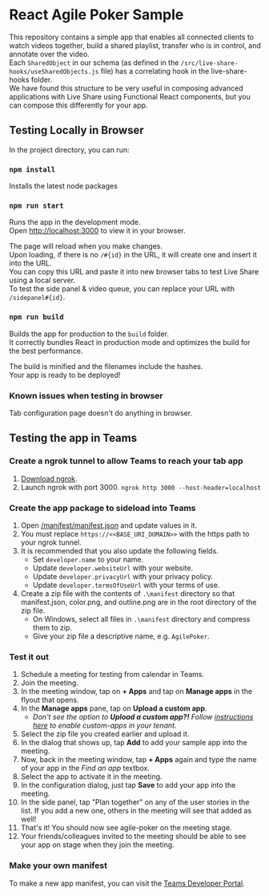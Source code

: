 # React Agile Poker Sample

This repository contains a simple app that enables all connected clients to watch videos together, build a shared playlist, transfer who is in control, and annotate over the video.\
Each `SharedObject` in our schema (as defined in the `/src/live-share-hooks/useSharedObjects.js` file) has a correlating hook in the live-share-hooks folder.\
We have found this structure to be very useful in composing advanced applications with Live Share using Functional React components, but you can compose this differently for your app.

## Testing Locally in Browser

In the project directory, you can run:

### `npm install`

Installs the latest node packages

### `npm run start`

Runs the app in the development mode.\
Open [http://localhost:3000](http://localhost:3000) to view it in your browser.

The page will reload when you make changes.\
Upon loading, if there is no `/#{id}` in the URL, it will create one and insert it into the URL.\
You can copy this URL and paste it into new browser tabs to test Live Share using a local server.\
To test the side panel & video queue, you can replace your URL with `/sidepanel#{id}`.

### `npm run build`

Builds the app for production to the `build` folder.\
It correctly bundles React in production mode and optimizes the build for the best performance.

The build is minified and the filenames include the hashes.\
Your app is ready to be deployed!

### Known issues when testing in browser

Tab configuration page doesn't do anything in browser.

## Testing the app in Teams

### Create a ngrok tunnel to allow Teams to reach your tab app
1. [Download ngrok](https://ngrok.com/download).
2. Launch ngrok with port 3000.
```ngrok http 3000 --host-header=localhost```

### Create the app package to sideload into Teams
1. Open [/manifest/manifest.json](./manifest/manifest.json) and update values in it.
2. You must replace `https://<<BASE_URI_DOMAIN>>` with the https path to your ngrok tunnel.
3. It is recommended that you also update the following fields.
   * Set `developer.name` to your name.
   * Update `developer.websiteUrl` with your website.
   * Update `developer.privacyUrl` with your privacy policy.
   * Update `developer.termsOfUseUrl` with your terms of use.
4. Create a zip file with the contents of `.\manifest` directory so that manifest.json, color.png, and outline.png are in the root directory of the zip file.
   * On Windows, select all files in `.\manifest` directory and compress them to zip.
   * Give your zip file a descriptive name, e.g. `AgilePoker`.

### Test it out 
1. Schedule a meeting for testing from calendar in Teams.
2. Join the meeting.
3. In the meeting window, tap on **+ Apps** and tap on **Manage apps** in the flyout that opens.
4. In the **Manage apps** pane, tap on **Upload a custom app**.
   - _Don't see the option to **Upload a custom app?!** Follow [instructions here](https://docs.microsoft.com/en-us/microsoftteams/teams-custom-app-policies-and-settings) to enable custom-apps in your tenant._
6. Select the zip file you created earlier and upload it.
7. In the dialog that shows up, tap **Add** to add your sample app into the meeting.
8. Now, back in the meeting window, tap **+ Apps** again and type the name of your app in the _Find an app_ textbox.
9. Select the app to activate it in the meeting.
10. In the configuration dialog, just tap **Save** to add your app into the meeting.
11. In the side panel, tap "Plan together" on any of the user stories in the list. If you add a new one, others in the meeting will see that added as well!
12. That's it! You should now see agile-poker on the meeting stage. 
13. Your friends/colleagues invited to the meeting should be able to see your app on stage when they join the meeting.

### Make your own manifest
To make a new app manifest, you can visit the [Teams Developer Portal](https://dev.teams.microsoft.com/). 
